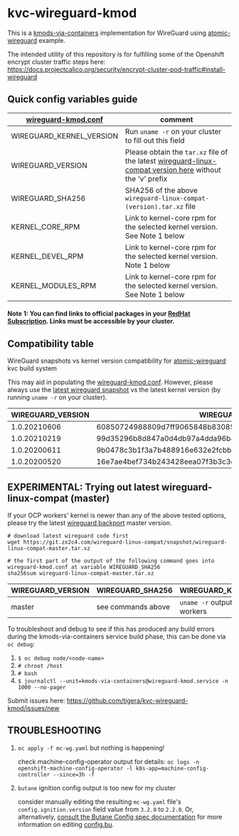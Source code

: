 # kvc-wireguard-kmod

This is a [kmods-via-containers](https://github.com/kmods-via-containers/kmods-via-containers) implementation for WireGuard using [atomic-wireguard](https://github.com/jdoss/atomic-wireguard.git) example.

The intended utility of this repository is for fulfilling some of the Openshift encrypt cluster traffic steps here: https://docs.projectcalico.org/security/encrypt-cluster-pod-traffic#install-wireguard


## Quick config variables guide


|[wireguard-kmod.conf](wireguard-kmod.conf)|comment|
|---|---|
|WIREGUARD_KERNEL_VERSION| Run `uname -r` on your cluster to fill out this field |
|WIREGUARD_VERSION| Please obtain the `tar.xz` file of the latest [wireguard-linux-compat version here](https://git.zx2c4.com/wireguard-linux-compat/) without the 'v' prefix |
|WIREGUARD_SHA256| SHA256 of the above `wireguard-linux-compat-(version).tar.xz` file |
|KERNEL_CORE_RPM| Link to kernel-core rpm for the selected kernel version. See Note 1 below |
|KERNEL_DEVEL_RPM| Link to kernel-core rpm for the selected kernel version. Note 1 below |
|KERNEL_MODULES_RPM| Link to kernel-core rpm for the selected kernel version. See Note 1 below |


#### Note 1: You can find links to  official packages in your [RedHat Subscription](https://access.redhat.com/downloads/content/package-browser). Links must be accessible by your cluster.


## Compatibility table

WireGuard snapshots vs kernel version compatibility for [atomic-wireguard](https://github.com/projectcalico/) kvc build system

This may aid in populating the [wireguard-kmod.conf](wireguard-kmod.conf). However, please always use the [latest wireguard snapshot](https://git.zx2c4.com/wireguard-linux-compat/) vs the latest kernel version (by running `uname -r` on your cluster).

| WIREGUARD_VERSION | WIREGUARD_SHA256 | WIREGUARD_KERNEL_VERSION |
|---|---|---|
| 1.0.20210606 | 60850724988809d7ff9065848b830859b2f57c1366b0ce37af2d37138f540f49 | 4.18.0-240.22.1.el8_3.x86_64 |
| 1.0.20210219 | 99d35296b8d847a0d4db97a4dda96b464311a6354e75fe0bef6e7c4578690f00 | 4.18.0-240.15.1.el8_3.x86_64 |
| 1.0.20200611 | 9b0478c3b1f3a7b488916e632e2fcbb1383bb1a2ef294489858ce2ba1da3246d | 4.18.0-193.60.2.el8_2.x86_64 |
| 1.0.20200520 | 16e7ae4bef734b243428eea07f3b3c3d4721880c3ea8eb8f98628fd6ae5b77c3 | 4.18.0-193.28.1.el8_2.x86_64 |



## EXPERIMENTAL: Trying out latest wireguard-linux-compat (master)

If your OCP workers' kernel is newer than any of the above tested options, please try the latest [wireguard backport](https://git.zx2c4.com/wireguard-linux-compat) master version.

    # download latest wireguard code first
    wget https://git.zx2c4.com/wireguard-linux-compat/snapshot/wireguard-linux-compat-master.tar.xz

    # the first part of the output of the following command goes into wireguard-kmod.conf at variable WIREGUARD_SHA256
    sha256sum wireguard-linux-compat-master.tar.xz


| WIREGUARD_VERSION | WIREGUARD_SHA256 | WIREGUARD_KERNEL_VERSION |
|---|---|---|
| master | see commands above | `uname -r` output of your OCP workers |


To troubleshoot and debug to see if this has produced any build errors during the kmods-via-containers service build phase, this can be done via `oc debug`:

1. `$ oc debug node/<node-name>`
1. `# chroot /host`
1. `# bash`
1. `$ journalctl --unit=kmods-via-containers@wireguard-kmod.service -n 1000 --no-pager`

Submit issues here: https://github.com/tigera/kvc-wireguard-kmod/issues/new 


## TROUBLESHOOTING

1. `oc apply -f mc-wg.yaml` but nothing is happening!

    check machine-config-operator output for details: `oc logs -n openshift-machine-config-operator -l k8s-app=machine-config-controller --since=3h -f`

1. `butane` ignition config output is too new for my cluster
    
    consider manually editing the resulting `mc-wg.yaml` file's `config.ignition.version` field value from `3.2.0` to `2.2.0`. Or, alternatively, [consult the Butane Config spec documentation](https://coreos.github.io/butane/specs/) for more information on editing [config.bu](config.bu).
